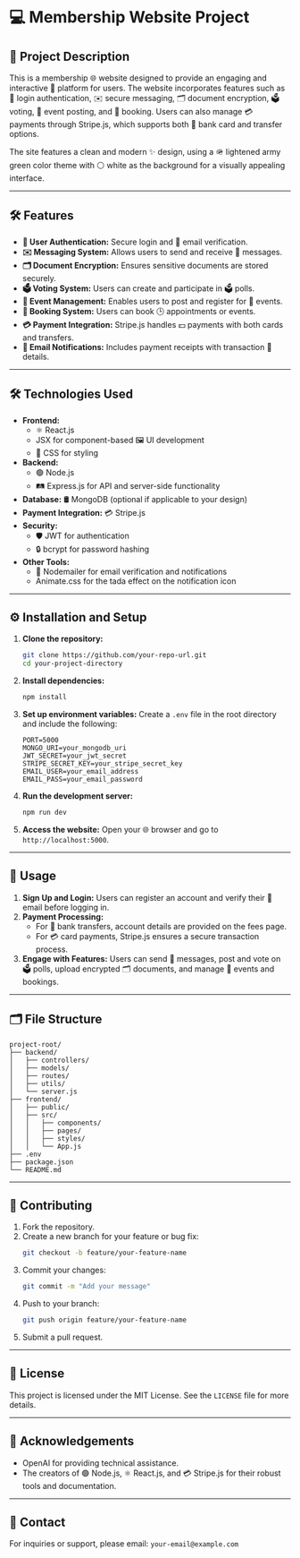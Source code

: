 # 💻 Membership Website Project

## 📄 Project Description
This is a membership 🌐 website designed to provide an engaging and interactive 🤝 platform for users. The website incorporates features such as 🔐 login authentication, ✉️ secure messaging, 🗂️ document encryption, 🗳️ voting, 📅 event posting, and 📖 booking. Users can also manage 💳 payments through Stripe.js, which supports both 🏦 bank card and transfer options.

The site features a clean and modern ✨ design, using a 🪖 lightened army green color theme with ⚪ white as the background for a visually appealing interface.

---

## 🛠️ Features
- **🔐 User Authentication:** Secure login and 📧 email verification.
- **✉️ Messaging System:** Allows users to send and receive 💬 messages.
- **🗂️ Document Encryption:** Ensures sensitive documents are stored securely.
- **🗳️ Voting System:** Users can create and participate in 🗳️ polls.
- **📅 Event Management:** Enables users to post and register for 📆 events.
- **📖 Booking System:** Users can book 🕒 appointments or events.
- **💳 Payment Integration:** Stripe.js handles 💵 payments with both cards and transfers.
- **📧 Email Notifications:** Includes payment receipts with transaction 📝 details.

---

## 🛠️ Technologies Used
- **Frontend:**
  - ⚛️ React.js
  - JSX for component-based 🖼️ UI development
  - 🎨 CSS for styling
- **Backend:**
  - 🟢 Node.js
  - 🛤️ Express.js for API and server-side functionality
- **Database:** 🛢️ MongoDB (optional if applicable to your design)
- **Payment Integration:** 💳 Stripe.js
- **Security:**
  - 🛡️ JWT for authentication
  - 🔒 bcrypt for password hashing
- **Other Tools:**
  - 📧 Nodemailer for email verification and notifications
  - Animate.css for the tada effect on the notification icon

---

## ⚙️ Installation and Setup
1. **Clone the repository:**
   ```bash
   git clone https://github.com/your-repo-url.git
   cd your-project-directory
   ```
2. **Install dependencies:**
   ```bash
   npm install
   ```
3. **Set up environment variables:** Create a `.env` file in the root directory and include the following:
   ```env
   PORT=5000
   MONGO_URI=your_mongodb_uri
   JWT_SECRET=your_jwt_secret
   STRIPE_SECRET_KEY=your_stripe_secret_key
   EMAIL_USER=your_email_address
   EMAIL_PASS=your_email_password
   ```
4. **Run the development server:**
   ```bash
   npm run dev
   ```
5. **Access the website:** Open your 🌐 browser and go to `http://localhost:5000`.

---

## 🚀 Usage
1. **Sign Up and Login:** Users can register an account and verify their 📧 email before logging in.
2. **Payment Processing:**
   - For 🏦 bank transfers, account details are provided on the fees page.
   - For 💳 card payments, Stripe.js ensures a secure transaction process.
3. **Engage with Features:** Users can send 💬 messages, post and vote on 🗳️ polls, upload encrypted 🗂️ documents, and manage 📆 events and bookings.

---

## 🗂️ File Structure
```
project-root/
├── backend/
│   ├── controllers/
│   ├── models/
│   ├── routes/
│   ├── utils/
│   └── server.js
├── frontend/
│   ├── public/
│   ├── src/
│   │   ├── components/
│   │   ├── pages/
│   │   ├── styles/
│   │   └── App.js
├── .env
├── package.json
└── README.md
```

---

## 🤝 Contributing
1. Fork the repository.
2. Create a new branch for your feature or bug fix:
   ```bash
   git checkout -b feature/your-feature-name
   ```
3. Commit your changes:
   ```bash
   git commit -m "Add your message"
   ```
4. Push to your branch:
   ```bash
   git push origin feature/your-feature-name
   ```
5. Submit a pull request.

---

## 📜 License
This project is licensed under the MIT License. See the `LICENSE` file for more details.

---

## 🙌 Acknowledgements
- OpenAI for providing technical assistance.
- The creators of 🟢 Node.js, ⚛️ React.js, and 💳 Stripe.js for their robust tools and documentation.

---

## 📧 Contact
For inquiries or support, please email: `your-email@example.com`

